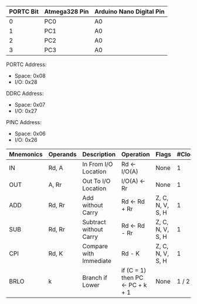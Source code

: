 | PORTC Bit | Atmega328 Pin | Arduino Nano Digital Pin  |
|-----------|---------------|---------------------------|
| 0         | PC0           | A0                        |
| 1         | PC1           | A0                        |
| 2         | PC2           | A0                       |
| 3         | PC3           | A0                       |

PORTC Address:
- Space: 0x08
- I/O: 0x28

DDRC Address:
- Space: 0x07
- I/O: 0x27

PINC Address:
- Space: 0x06
- I/O: 0x26

| Mnemonics | Operands | Description             | Operation     | Flags           | #Clocks |
|-----------|----------|-------------------------|---------------|-----------------|---------|
| IN        | Rd, A    | In From I/O Location    | Rd ← I/O(A)   | None            | 1       |
| OUT       | A, Rr    | Out To I/O Location     | I/O(A) ← Rr   | None            | 1       |
| ADD       | Rd, Rr   | Add without Carry       | Rd ← Rd + Rr  | Z, C, N, V, S, H | 1       |
| SUB       | Rd, Rr   | Subtract without Carry  | Rd ← Rd - Rr  | Z, C, N, V, S, H | 1       |
| CPI       | Rd, K    | Compare with Immediate  | Rd - K        | Z, C, N, V, S, H | 1       |
| BRLO      | k        | Branch if Lower         | if (C = 1) then PC ← PC + k + 1 | None | 1 / 2 |
